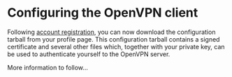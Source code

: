 Configuring the OpenVPN client
==============================

Following [account registration](/#/help/register), you can now download the configuration tarball
from your profile page. This configuration tarball contains a signed certificate and several other files
which, together with your private key, can be used to authenticate yourself to the OpenVPN server.

More information to follow...
